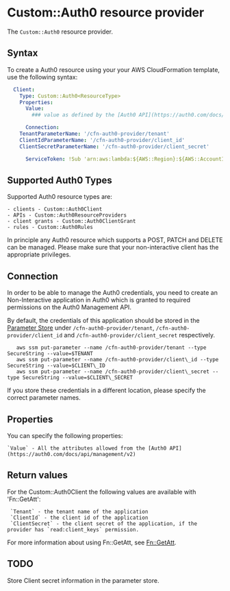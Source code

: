 # Custom::Auth0 resource provider
The `Custom::Auth0` resource provider.

## Syntax
To create a Auth0 resource using your your AWS CloudFormation template, use the following syntax:

```yaml
  Client:
    Type: Custom::Auth0<ResourceType>
    Properties:
      Value:
        ### value as defined by the [Auth0 API](https://auth0.com/docs/api/management/v2)

      Connection:
	TenantParameterName: '/cfn-auth0-provider/tenant'
	ClientIdParameterName: '/cfn-auth0-provider/client_id'
	ClientSecretParameterName: '/cfn-auth0-provider/client_secret'

      ServiceToken: !Sub 'arn:aws:lambda:${AWS::Region}:${AWS::AccountId}:function:cfn-auth0-provider'
```

## Supported Auth0 Types
Supported Auth0 resource types are:

	- clients - Custom::Auth0Client
	- APIs - Custom::Auth0ResourceProviders 
	- client grants - Custom::Auth0ClientGrant 
	- rules - Custom::Auth0Rules 

In principle any Auth0 resource which supports a POST, PATCH and DELETE can be managed. Please make sure that
your non-interactive client has the appropriate privileges.

## Connection
In order to be able to manage the Auth0 credentials, you need to create an Non-Interactive application
in Auth0 which is granted to required permissions on the Auth0 Management API. 

By default, the credentials of this application should be stored in the 
[Parameter Store](https://docs.aws.amazon.com/systems-manager/latest/userguide/systems-manager-paramstore.html) under 
`/cfn-auth0-provider/tenant`, `/cfn-auth0-provider/client_id` and `/cfn-auth0-provider/client_secret`
respectively.

```
   aws ssm put-parameter --name /cfn-auth0-provider/tenant --type SecureString --value=$TENANT
   aws ssm put-parameter --name /cfn-auth0-provider/client\_id --type SecureString --value=$CLIENT\_ID
   aws ssm put-parameter --name /cfn-auth0-provider/client\_secret --type SecureString --value=$CLIENT\_SECRET
```

If you store these credentials in a different location, please specify the correct parameter names.


## Properties
You can specify the following properties:

    `Value` - All the attributes allowed from the [Auth0 API](https://auth0.com/docs/api/management/v2)

## Return values
For the Custom::Auth0Client the following values are available with 'Fn::GetAtt':

     `Tenant` - the tenant name of the application
     `ClientId` - the client id of the application
     `ClientSecret` - the client secret of the application, if the provider has `read:client_keys` permission.

For more information about using Fn::GetAtt, see [Fn::GetAtt](http://docs.aws.amazon.com/AWSCloudFormation/latest/UserGuide/intrinsic-function-reference-getatt.html).

## TODO
Store Client secret information in the parameter store.
